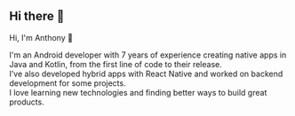 ## Hi there 👋

<!--
**anthonymg1994/anthonymg1994** is a ✨ _special_ ✨ repository because its `README.md` (this file) appears on your GitHub profile.

Here are some ideas to get you started:

- 🔭 I’m currently working on ...
- 🌱 I’m currently learning ...
- 👯 I’m looking to collaborate on ...
- 🤔 I’m looking for help with ...
- 💬 Ask me about ...
- 📫 How to reach me: ...
- 😄 Pronouns: ...
- ⚡ Fun fact: ...
-->
Hi, I'm Anthony 👋

I'm an Android developer with 7 years of experience creating native apps in Java and Kotlin, from the first line of code to their release.  
I’ve also developed hybrid apps with React Native and worked on backend development for some projects.  
I love learning new technologies and finding better ways to build great products.
